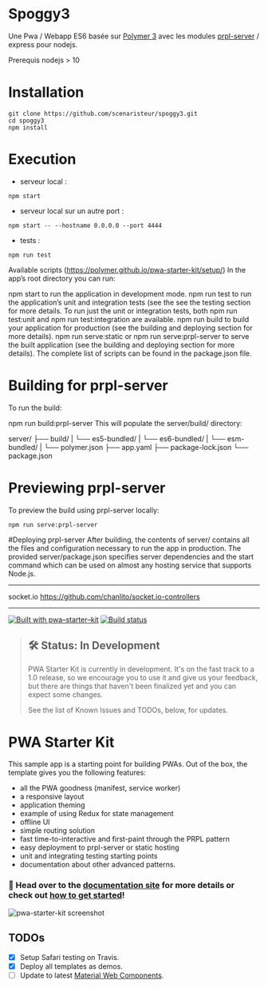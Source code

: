
# Spoggy3
Une Pwa / Webapp ES6 basée sur [Polymer 3](https://www.polymer-project.org/3.0/docs/devguide/feature-overview) avec les modules [prpl-server](https://github.com/Polymer/prpl-server) / express pour nodejs.


Prerequis nodejs > 10
# Installation

```
git clone https://github.com/scenaristeur/spoggy3.git
cd spoggy3
npm install
```

# Execution
- serveur local :
```
npm start
```
- serveur local sur un autre port :
```
npm start -- --hostname 0.0.0.0 --port 4444
```
- tests :
```
npm run test
```

Available scripts (https://polymer.github.io/pwa-starter-kit/setup/)
In the app’s root directory you can run:

npm start to run the application in development mode.
npm run test to run the application’s unit and integration tests (see the see the testing section for more details. To run just the unit or integration tests, both npm run test:unit and npm run test:integration are available.
npm run build to build your application for production (see the building and deploying section for more details).
npm run serve:static or npm run serve:prpl-server to serve the built application (see the building and deploying section for more details).
The complete list of scripts can be found in the package.json file.



# Building for prpl-server
To run the build:

npm run build:prpl-server
This will populate the server/build/ directory:

server/
├── build/
|   └── es5-bundled/
|   └── es6-bundled/
|   └── esm-bundled/
|   └── polymer.json
├── app.yaml
├── package-lock.json
└── package.json

# Previewing prpl-server
To preview the build using prpl-server locally:
```
npm run serve:prpl-server
```
#Deploying prpl-server
After building, the contents of server/ contains all the files and configuration necessary to run the app in production. The provided server/package.json specifies server dependencies and the start command which can be used on almost any hosting service that supports Node.js.

--------------------
socket.io https://github.com/chanlito/socket.io-controllers


------------------

[![Built with pwa–starter–kit](https://img.shields.io/badge/built_with-pwa–starter–kit_-blue.svg)](https://github.com/Polymer/pwa-starter-kit "Built with pwa–starter–kit")
[![Build status](https://api.travis-ci.org/Polymer/pwa-starter-kit.svg?branch=master)](https://travis-ci.org/Polymer/pwa-starter-kit)

> ## 🛠 Status: In Development
> PWA Starter Kit is currently in development. It's on the fast track to a 1.0 release, so we encourage you to use it and give us your feedback, but there are things that haven't been finalized yet and you can expect some changes.
>
> See the list of Known Issues and TODOs, below, for updates.

# PWA Starter Kit

This sample app is a starting point for building PWAs. Out of the box, the template
gives you the following features:
- all the PWA goodness (manifest, service worker)
- a responsive layout
- application theming
- example of using Redux for state management
- offline UI
- simple routing solution
- fast time-to-interactive and first-paint through the PRPL pattern
- easy deployment to prpl-server or static hosting
- unit and integrating testing starting points
- documentation about other advanced patterns.

### 📖 Head over to the [documentation site](https://polymer.github.io/pwa-starter-kit/) for more details or check out [how to get started](https://polymer.github.io/pwa-starter-kit/setup/)!

![pwa-starter-kit screenshot](https://user-images.githubusercontent.com/1369170/39715580-a1be5126-51e2-11e8-8440-96b07be03a3c.png)

## TODOs

- [x] Setup Safari testing on Travis.
- [x] Deploy all templates as demos.
- [ ] Update to latest [Material Web Components](https://github.com/material-components/material-components-web-components).
